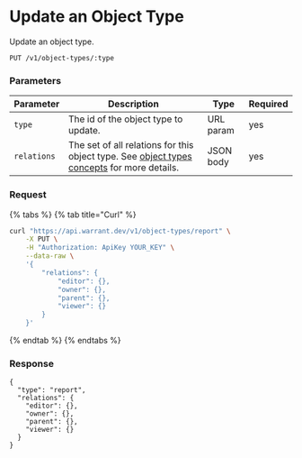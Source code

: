 # Update an Object Type

Update an object type.

```
PUT /v1/object-types/:type
```

### Parameters <a href="#parameters" id="parameters"></a>

| Parameter   | Description                                                                                                                                   | Type      | Required |
| ----------- | --------------------------------------------------------------------------------------------------------------------------------------------- | --------- | -------- |
| `type`      | The id of the object type to update.                                                                                                          | URL param | yes      |
| `relations` | The set of all relations for this object type. See [object types concepts](https://docs.warrant.dev/concepts/object-types/) for more details. | JSON body | yes      |

### Request <a href="#request" id="request"></a>

{% tabs %}
{% tab title="Curl" %}
```sh
curl "https://api.warrant.dev/v1/object-types/report" \
    -X PUT \
    -H "Authorization: ApiKey YOUR_KEY" \
    --data-raw \
    '{
        "relations": {
            "editor": {},
            "owner": {},
            "parent": {},
            "viewer": {}
        }
    }'
```
{% endtab %}
{% endtabs %}

### Response <a href="#response" id="response"></a>

```
{
  "type": "report",
  "relations": {
    "editor": {},
    "owner": {},
    "parent": {},
    "viewer": {}
  }
}
```
